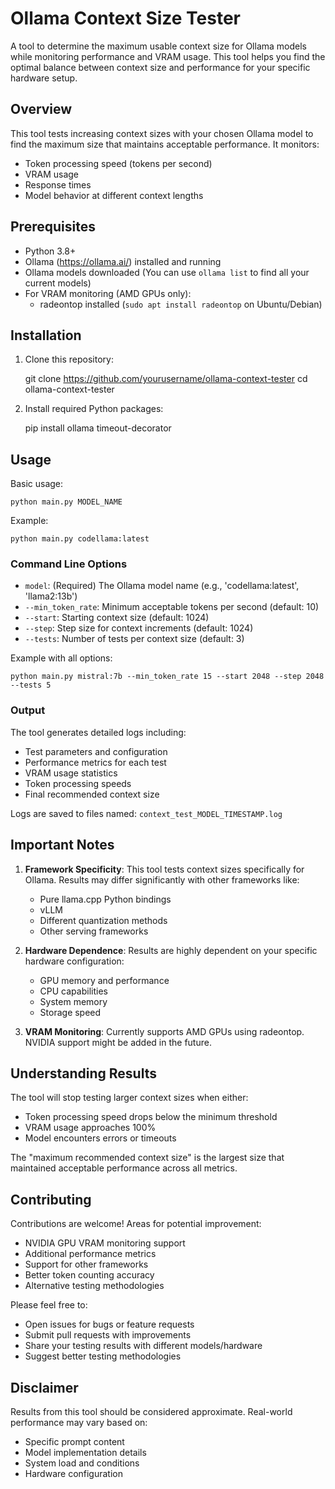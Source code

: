 # Ollama Context Size Tester

A tool to determine the maximum usable context size for Ollama models while monitoring performance and VRAM usage. This tool helps you find the optimal balance between context size and performance for your specific hardware setup.

## Overview

This tool tests increasing context sizes with your chosen Ollama model to find the maximum size that maintains acceptable performance. It monitors:
- Token processing speed (tokens per second)
- VRAM usage
- Response times
- Model behavior at different context lengths

## Prerequisites

- Python 3.8+
- Ollama (https://ollama.ai/) installed and running
- Ollama models downloaded (You can use `ollama list` to find all your current models)
- For VRAM monitoring (AMD GPUs only):
  - radeontop installed (`sudo apt install radeontop` on Ubuntu/Debian)

## Installation

1. Clone this repository:

    git clone https://github.com/yourusername/ollama-context-tester
    cd ollama-context-tester

2. Install required Python packages:

    pip install ollama timeout-decorator

## Usage

Basic usage:

    python main.py MODEL_NAME

Example:

    python main.py codellama:latest

### Command Line Options

- `model`: (Required) The Ollama model name (e.g., 'codellama:latest', 'llama2:13b')
- `--min_token_rate`: Minimum acceptable tokens per second (default: 10)
- `--start`: Starting context size (default: 1024)
- `--step`: Step size for context increments (default: 1024)
- `--tests`: Number of tests per context size (default: 3)

Example with all options:

    python main.py mistral:7b --min_token_rate 15 --start 2048 --step 2048 --tests 5

### Output

The tool generates detailed logs including:
- Test parameters and configuration
- Performance metrics for each test
- VRAM usage statistics
- Token processing speeds
- Final recommended context size

Logs are saved to files named: `context_test_MODEL_TIMESTAMP.log`

## Important Notes

1. **Framework Specificity**: This tool tests context sizes specifically for Ollama. Results may differ significantly with other frameworks like:
   - Pure llama.cpp Python bindings
   - vLLM
   - Different quantization methods
   - Other serving frameworks

2. **Hardware Dependence**: Results are highly dependent on your specific hardware configuration:
   - GPU memory and performance
   - CPU capabilities
   - System memory
   - Storage speed

3. **VRAM Monitoring**: Currently supports AMD GPUs using radeontop. NVIDIA support might be added in the future.

## Understanding Results

The tool will stop testing larger context sizes when either:
- Token processing speed drops below the minimum threshold
- VRAM usage approaches 100%
- Model encounters errors or timeouts

The "maximum recommended context size" is the largest size that maintained acceptable performance across all metrics.

## Contributing

Contributions are welcome! Areas for potential improvement:
- NVIDIA GPU VRAM monitoring support
- Additional performance metrics
- Support for other frameworks
- Better token counting accuracy
- Alternative testing methodologies

Please feel free to:
- Open issues for bugs or feature requests
- Submit pull requests with improvements
- Share your testing results with different models/hardware
- Suggest better testing methodologies

## Disclaimer

Results from this tool should be considered approximate. Real-world performance may vary based on:
- Specific prompt content
- Model implementation details
- System load and conditions
- Hardware configuration